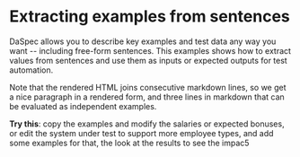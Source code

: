 # Extracting examples from sentences

DaSpec allows you to describe key examples and test data any way you want -- including free-form sentences. This examples shows how to extract values
from sentences and use them as inputs or expected outputs for test automation. 

Note that the rendered HTML joins consecutive markdown lines, so we get a nice paragraph in a rendered form, and three lines in markdown that can be evaluated as independent examples.

**Try this**: copy the examples and modify the salaries or expected bonuses, or edit the system under test to support more employee types, and add some examples for that, the look at the results to see the impac5
